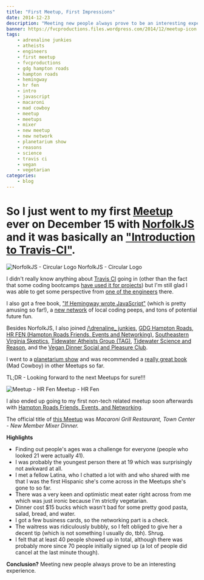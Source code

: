 ```yaml
---
title: "First Meetup, First Impressions"
date: 2014-12-23
description: "Meeting new people always prove to be an interesting experience."
banner: https://fvcproductions.files.wordpress.com/2014/12/meetup-icon.png?w=1024&h=435&crop=1
tags:
    - adrenaline junkies
    - atheists
    - engineers
    - first meetup
    - fvcproductions
    - gdg hampton roads
    - hampton roads
    - hemingway
    - hr fen
    - intro
    - javascript
    - macaroni
    - mad cowboy
    - meetup
    - meetups
    - mixer
    - new meetup
    - new network
    - planetarium show
    - reasons
    - science
    - travis ci
    - vegan
    - vegetarian
categories:
    - blog
---
```


# So I just went to my first [Meetup](//meetup.com) ever on December 15 with [NorfolkJS](//www.meetup.com/NorfolkJS/) and it was basically an ["Introduction to Travis-CI"](//www.meetup.com/NorfolkJS/events/213364882/).

![NorfolkJS - Circular
Logo](//fvcproductions.files.wordpress.com/2015/11/norfolkjs1.png) NorfolkJS - Circular Logo

I didn't really know anything about [Travis CI](//travis-ci.org) going in (other than the fact that some coding bootcamps [have used it for projects](//github.com/hr-14-15/resources)) but I'm still glad I was able to get some perspective from [one of the engineers](//github.com/BanzaiMan) there.

I also got a free book, ["If Hemingway wrote JavaScript"](//www.nostarch.com/hemingwayjs) (which is pretty amusing so far!), a [new network](//757dev.org) of local coding peeps, and tons of potential future fun.

Besides NorfolkJS, I also joined [/\\drenaline_ junkies](//www.meetup.com/Adrenaline_Junky/), [GDG Hampton Roads](//www.meetup.com/GDG-Hampton-Roads/), [HR FEN (Hampton Roads Friends, Events and Networking)](//www.meetup.com/HR-FEN/), [Southeastern Virginia Skeptics](//www.meetup.com/sevaskeptics/), [Tidewater Atheists Group (TAG)](//www.meetup.com/Tidewater-Atheists-Group/ "TAG"), [Tidewater Science and Reason](//www.meetup.com/Tidewater-Science-and-Reason/), and the [Vegan Dinner Social and Pleasure Club](//www.meetup.com/Vegan-Dinner-Social-and-Pleasure-Club/).

I went to a [planetarium show](//sci.odu.edu/physics/planetarium/home.html) and was recommended a [really great book](//www.amazon.com/MAD-COWBOY-Plain-Cattle-Rancher/dp/0684854465) (Mad Cowboy) in other Meetups so far.

TL;DR - Looking forward to the next Meetups for sure!!!

![Meetup - HR
Fen](//fvcproductions.files.wordpress.com/2015/06/1433270063_featured.png) Meetup - HR Fen

I also ended up going to my first non-tech related meetup soon afterwards with [Hampton Roads Friends, Events, and Networking](//www.meetup.com/HR-FEN "Meetup - HR FEN").

The official title of [this Meetup](//www.meetup.com/HR-FEN/events/219360131/) was _Macaroni Grill Restaurant, Town Center - New Member Mixer Dinner._

**Highlights**

* Finding out people's ages was a challenge for everyone (people who looked 21 were actually 41).
* I was probably the youngest person there at 19 which was surprisingly not awkward at all.
* I met a fellow Latina, who I chatted a lot with and who shared with me that I was the first Hispanic she's come across in the Meetups she's gone to so far.
* There was a very keen and optimistic meat eater right across from me which was just ironic because I'm strictly vegetarian.
* Dinner cost \$15 bucks which wasn't bad for some pretty good pasta, salad, bread, and water.
* I got a few business cards, so the networking part is a check.
* The waitress was ridiculously bubbly, so I felt obliged to give her a decent tip (which is not something I usually do, tbh). Shrug.
* I felt that at least 40 people showed up in total, although there was probably more since 70 people initially signed up (a lot of people did cancel at the last minute though).

**Conclusion?** Meeting new people always prove to be an interesting experience.
